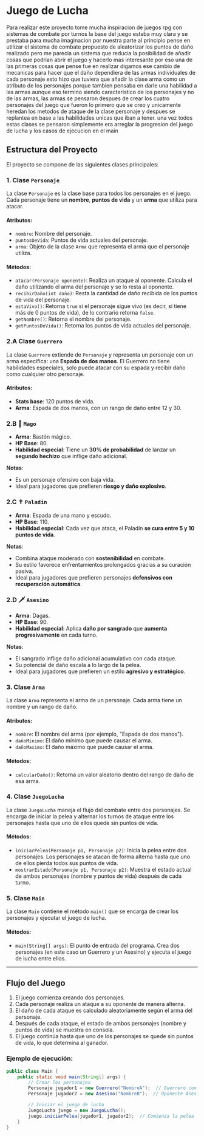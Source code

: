 # Juego de Lucha

Para realizar este proyecto tome mucha inspiracion de juegos rpg con sistemas de combate por turnos la base del juego estaba muy clara y se prestaba para mucha imaginacion por nuestra parte al principio pense en utilizar el sistema de combate propuesto de aleatorizar los puntos de daño realizado pero me parecia un sistema que reducia la posibilidad de añadir cosas que podrian abrir el juego y hacerlo mas interesante por eso una de las primeras cosas que pense fue en realizar digamos ese cambio de mecanicas para hacer que el daño dependiera de las armas individuales de cada personaje esto hizo que tuviera que añadir la clase arma como un atributo de los personajes porque tambien pensaba en darle una habilidad a las armas aunque eso termino siendo caracteristico de los personajes y no de las armas, las armas se pensaron despues de crear los cuatro personajes del juego que fueron lo primero que se creo y unicamente heredan los metodos de ataque de la clase personaje y despues se replantea en base a las habilidades unicas que iban a tener. una vez todos estas clases se pensaron simplemente era arreglar la progresion del juego de lucha y los casos de ejecucion en el main 

## Estructura del Proyecto

El proyecto se compone de las siguientes clases principales:

### 1. **Clase `Personaje`**

La clase `Personaje` es la clase base para todos los personajes en el juego. Cada personaje tiene un **nombre**, **puntos de vida** y un **arma** que utiliza para atacar.

#### Atributos:
- `nombre`: Nombre del personaje.
- `puntosDeVida`: Puntos de vida actuales del personaje.
- `arma`: Objeto de la clase `Arma` que representa el arma que el personaje utiliza.

#### Métodos:
- `atacar(Personaje oponente)`: Realiza un ataque al oponente. Calcula el daño utilizando el arma del personaje y se lo resta al oponente.
- `recibirDaño(int daño)`: Resta la cantidad de daño recibida de los puntos de vida del personaje.
- `estaVivo()`: Retorna `true` si el personaje sigue vivo (es decir, si tiene más de 0 puntos de vida), de lo contrario retorna `false`.
- `getNombre()`: Retorna el nombre del personaje.
- `getPuntosDeVida()`: Retorna los puntos de vida actuales del personaje.

### 2.A **Clase `Guerrero`**

La clase `Guerrero` extiende de `Personaje` y representa un personaje con un arma específica: una **Espada de dos manos**. El Guerrero no tiene habilidades especiales, solo puede atacar con su espada y recibir daño como cualquier otro personaje.

#### Atributos:
- **Stats base**: 120 puntos de vida.
- **Arma**: Espada de dos manos, con un rango de daño entre 12 y 30.

### 2.B 🔮 `Mago`

- **Arma**: Bastón mágico.  
- **HP Base**: 80.  
- **Habilidad especial**: Tiene un **30% de probabilidad** de lanzar un **segundo hechizo** que inflige daño adicional.

**Notas**:
- Es un personaje ofensivo con baja vida.
- Ideal para jugadores que prefieren **riesgo y daño explosivo**.

### 2.C ✝️ `Paladín`

- **Arma**: Espada de una mano y escudo.  
- **HP Base**: 110.  
- **Habilidad especial**: Cada vez que ataca, el Paladín **se cura entre 5 y 10 puntos de vida**.

**Notas**:
- Combina ataque moderado con **sostenibilidad** en combate.
- Su estilo favorece enfrentamientos prolongados gracias a su curación pasiva.
- Ideal para jugadores que prefieren personajes **defensivos con recuperación automática**.

### 2.D 🗡️ `Asesino`

- **Arma**: Dagas.  
- **HP Base**: 90.  
- **Habilidad especial**: Aplica **daño por sangrado** que **aumenta progresivamente** en cada turno.

**Notas**:
- El sangrado inflige daño adicional acumulativo con cada ataque.
- Su potencial de daño escala a lo largo de la pelea.
- Ideal para jugadores que prefieren un estilo **agresivo y estratégico**.

### 3. **Clase `Arma`**

La clase `Arma` representa el arma de un personaje. Cada arma tiene un nombre y un rango de daño.

#### Atributos:
- `nombre`: El nombre del arma (por ejemplo, "Espada de dos manos").
- `dañoMinimo`: El daño mínimo que puede causar el arma.
- `dañoMaximo`: El daño máximo que puede causar el arma.

#### Métodos:
- `calcularDaño()`: Retorna un valor aleatorio dentro del rango de daño de esa arma.

### 4. **Clase `JuegoLucha`**

La clase `JuegoLucha` maneja el flujo del combate entre dos personajes. Se encarga de iniciar la pelea y alternar los turnos de ataque entre los personajes hasta que uno de ellos quede sin puntos de vida.

#### Métodos:
- `iniciarPelea(Personaje p1, Personaje p2)`: Inicia la pelea entre dos personajes. Los personajes se atacan de forma alterna hasta que uno de ellos pierda todos sus puntos de vida.
- `mostrarEstado(Personaje p1, Personaje p2)`: Muestra el estado actual de ambos personajes (nombre y puntos de vida) después de cada turno.

### 5. **Clase `Main`**

La clase `Main` contiene el método `main()` que se encarga de crear los personajes y ejecutar el juego de lucha.

#### Métodos:
- `main(String[] args)`: El punto de entrada del programa. Crea dos personajes (en este caso un Guerrero y un Asesino) y ejecuta el juego de lucha entre ellos.

---

## Flujo del Juego

1. El juego comienza creando dos personajes.
2. Cada personaje realiza un ataque a su oponente de manera alterna.
3. El daño de cada ataque es calculado aleatoriamente según el arma del personaje.
4. Después de cada ataque, el estado de ambos personajes (nombre y puntos de vida) se muestra en consola.
5. El juego continúa hasta que uno de los personajes se quede sin puntos de vida, lo que determina al ganador.

### Ejemplo de ejecución:

```java
public class Main {
    public static void main(String[] args) {
        // Crear los personajes
        Personaje jugador1 = new Guerrero("NombreA");  // Guerrero con stats base
        Personaje jugador2 = new Asesino("NombreB");  // Oponente Asesino

        // Iniciar el juego de lucha
        JuegoLucha juego = new JuegoLucha();
        juego.iniciarPelea(jugador1, jugador2);  // Comienza la pelea
    }
}

